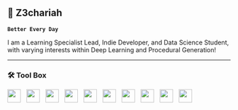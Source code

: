 ## 🧠 Z3chariah

**`Better Every Day`**


I am a Learning Specialist Lead, Indie Developer, and Data Science Student, with varying interests within Deep Learning and Procedural Generation!


        
<p>


  
</p>

  ---

  
### 🛠️ Tool Box




 <p>
        <img align="left" width="30px" style="padding-right:10px;" src="https://cdn.jsdelivr.net/gh/devicons/devicon@latest/icons/tailwindcss/tailwindcss-original.svg"/>
        <img align="left" width="30px" style="padding-right:10px;" src="https://cdn.jsdelivr.net/gh/devicons/devicon@latest/icons/typescript/typescript-original.svg"/>
        <img align="left" width="30px" style="padding-right:10px;" src="https://cdn.jsdelivr.net/gh/devicons/devicon@latest/icons/python/python-plain.svg"/> 
        <img align="left" width="30px" style="padding-right:10px;" src="https://cdn.jsdelivr.net/gh/devicons/devicon@latest/icons/zig/zig-original-wordmark.svg"/>
        <img align="left" width="30px" style="padding-right:10px;" src="https://cdn.jsdelivr.net/gh/devicons/devicon@latest/icons/mongodb/mongodb-original.svg"/>
        <img align="left" width="30px" style="padding-right:10px;" src="https://cdn.jsdelivr.net/gh/devicons/devicon@latest/icons/sqlite/sqlite-original.svg"/>
        <img align="left" width="30px" style="padding-right:10px;" src="https://cdn.jsdelivr.net/gh/devicons/devicon@latest/icons/fastapi/fastapi-plain.svg" /> 
        <img align="left" width="30px" style="padding-right:10px;" src="https://cdn.jsdelivr.net/gh/devicons/devicon@latest/icons/git/git-plain.svg"/>  
            <img align="left" width="30px" style="padding-right:10px;" src="https://cdn.jsdelivr.net/gh/devicons/devicon@latest/icons/docker/docker-plain-wordmark.svg"/>
        <img align="left" width="30px" style="padding-right:10px;" src="https://cdn.jsdelivr.net/gh/devicons/devicon@latest/icons/blender/blender-original.svg"/> 
     <br>   
   
   </p>

#





   

